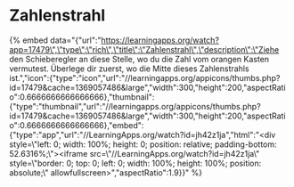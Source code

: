 # Zahlenstrahl

{% embed data="{\"url\":\"https://learningapps.org/watch?app=17479\",\"type\":\"rich\",\"title\":\"Zahlenstrahl\",\"description\":\"Ziehe den Schieberegler an diese Stelle, wo du die Zahl vom orangen Kasten vermutest. Überlege dir zuerst, wo die Mitte dieses Zahlenstrahls ist.\",\"icon\":{\"type\":\"icon\",\"url\":\"//learningapps.org/appicons/thumbs.php?id=17479&cache=1369057486&large\",\"width\":300,\"height\":200,\"aspectRatio\":0.6666666666666666},\"thumbnail\":{\"type\":\"thumbnail\",\"url\":\"//learningapps.org/appicons/thumbs.php?id=17479&cache=1369057486&large\",\"width\":300,\"height\":200,\"aspectRatio\":0.6666666666666666},\"embed\":{\"type\":\"app\",\"url\":\"//LearningApps.org/watch?id=jh42z1ja\",\"html\":\"<div style=\\"left: 0; width: 100%; height: 0; position: relative; padding-bottom: 52.6316%;\\"><iframe src=\\"//LearningApps.org/watch?id=jh42z1ja\\" style=\\"border: 0; top: 0; left: 0; width: 100%; height: 100%; position: absolute;\\" allowfullscreen></iframe></div>\",\"aspectRatio\":1.9}}" %}



